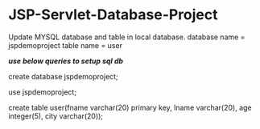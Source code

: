 # JSP-Servlet-Database-Project

Update MYSQL database and table in local database.
database name = jspdemoproject
table name = user

***use below queries to setup sql db***

create database jspdemoproject;

use jspdemoproject;

create table user(fname varchar(20) primary key, lname varchar(20), age integer(5), city varchar(20));
